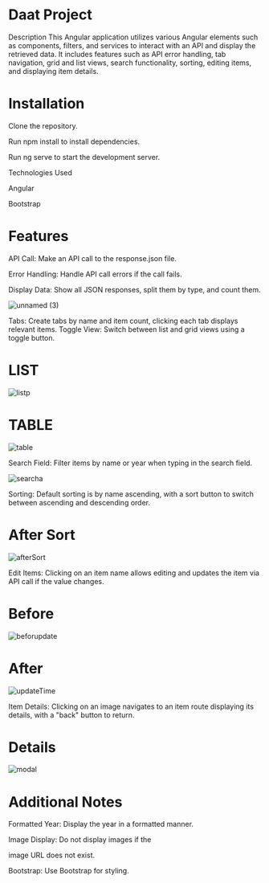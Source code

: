 # Daat Project 
Description
This Angular application utilizes various Angular elements such as components, filters, and services to interact with an API and display the retrieved data. It 
includes features such as API error handling, tab navigation, grid and list views, search functionality, sorting, editing items, and displaying item details.


# Installation
Clone the repository.

Run npm install to install dependencies.

Run ng serve to start the development server.

Technologies Used

Angular

Bootstrap

# Features
API Call: Make an API call to the response.json file.

Error Handling: Handle API call errors if the call fails.

Display Data: Show all JSON responses, split them by type, and count them.

![unnamed (3)](https://github.com/mirialfa/ProjectDaat/assets/64404186/e96be7aa-5a98-4caf-b50f-e90a9a8454a7)

Tabs: Create tabs by name and item count, clicking each tab displays relevant items.
Toggle View: Switch between list and grid views using a toggle button.


# LIST

![listp](https://github.com/mirialfa/ProjectDaat/assets/64404186/1b561b8e-3903-47b8-b726-65178a46486d)


# TABLE

![table](https://github.com/mirialfa/ProjectDaat/assets/64404186/e53fab27-1106-40ef-a20d-bffd2d59f30d)

Search Field: Filter items by name or year when typing in the search field.

![searcha](https://github.com/mirialfa/ProjectDaat/assets/64404186/f274f515-1ff2-46a2-9918-926a34e3d129)


Sorting: Default sorting is by name ascending, with a sort button to switch between ascending and descending order.


# After Sort

![afterSort](https://github.com/mirialfa/ProjectDaat/assets/64404186/5acc7a45-962e-4217-a057-98a853ce31dc)

Edit Items: Clicking on an item name allows editing and updates the item via API call if the value changes.


# Before

![beforupdate](https://github.com/mirialfa/ProjectDaat/assets/64404186/375b41a7-d4a1-4e44-abf6-5b4391426bdc)


# After


![updateTime](https://github.com/mirialfa/ProjectDaat/assets/64404186/6ce96b79-2d1a-4af5-bac8-1a4683a0b8ea)

Item Details: Clicking on an image navigates to an item route displaying its details, with a "back" button to return.

# Details

![modal](https://github.com/mirialfa/ProjectDaat/assets/64404186/bffc16fb-fb29-4f72-ba33-14eda4c78778)




# Additional Notes
Formatted Year: Display the year in a formatted manner.

Image Display: Do not display images if the

 image URL does not exist.
 
Bootstrap: Use Bootstrap for styling.





